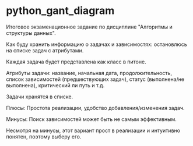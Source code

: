 # python_gant_diagram
Итоговое экзаменационное задание по дисциплине "Алгоритмы и структуры данных".

Как буду хранить информацию о задачах и зависимостях: остановлюсь на списке задач с атрибутами.

Каждая задача будет представлена как класс в питоне.

Атрибуты задачи: название, начальная дата, продолжительность, список зависимостей (предшествующих задач), статус (выполнена/не выполнена), критический ли путь и т.д.

Задачи хранятся в списке.

Плюсы: Простота реализации, удобство добавления/изменения задач.

Минусы: Поиск зависимостей может быть не самым эффективным.

Несмотря на минусы, этот вариант прост в реализации и интуитивно понятен, поэтому выберу его.